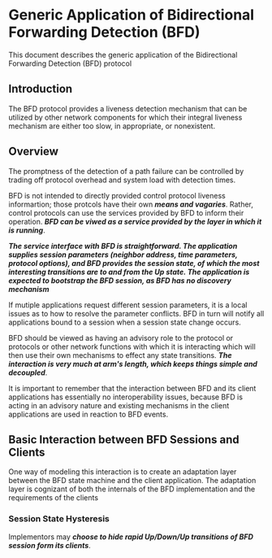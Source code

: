 # Generic Application of Bidirectional Forwarding Detection (BFD)
  This document describes the generic application of the Bidirectional Forwarding Detection (BFD) protocol
  
## Introduction
  The BFD protocol provides a liveness detection mechanism that can be utilized by other network components for which their integral liveness mechanism are either too slow, in appropriate, or nonexistent.
  
## Overview
  The promptness of the detection of a path failure can be controlled by trading off protocol overhead and system load with detection times.
  
  BFD is not intended to directly provided control protocol liveness informartion; those protcols have their own **_means and vagaries_**. Rather, control protocols can use the services provided by BFD to inform their operation. **_BFD can be viwed as a service provided by the layer in which it is running_**.
  
  **_The service interface with BFD is straightforward. The application supplies session parameters (neighbor address, time parameters, protocol options), and BFD provides the session state, of which the most interesting transitions are to and from the Up state. The application is expected to bootstrap the BFD session, as BFD has no discovery mechanism_**
  
  If mutiple applications request different session parameters, it is a local issues as to how to resolve the parameter conflicts. BFD in turn will notify all applications bound to a session when a session state change occurs.
  
  BFD should be viewed as having an advisory role to the protocol or protocols or other network functions with which it is interacting which will then use their own mechanisms to effect any state transitions. **_The interaction is very much at arm's length, which keeps things simple and decoupled_**.
  
  It is important to remember that the interaction between BFD and its client applications has essentially no interoperability issues, because BFD is acting in an advisory nature and existing mechanisms in the client applications are used in reaction to BFD events.
  
## Basic Interaction between BFD Sessions and Clients  
  One way of modeling this interaction is to create an adaptation layer between the BFD state machine and the client application. The adaptation layer is cognizant of both the internals of the BFD implementation and the requirements of the clients
  
### Session State Hysteresis  
  Implementors may **_choose to hide rapid Up/Down/Up transitions of BFD session form its clients_**. 



